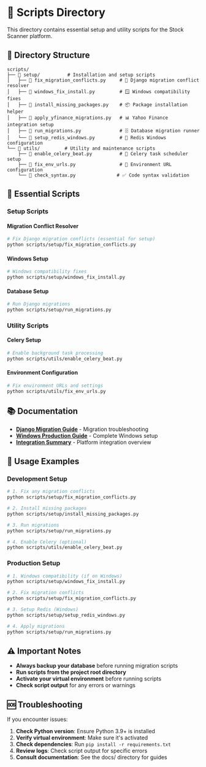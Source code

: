 # 🔧 Scripts Directory

This directory contains essential setup and utility scripts for the Stock Scanner platform.

## 📁 Directory Structure

```
scripts/
├── 📁 setup/          # Installation and setup scripts
│   ├── 📄 fix_migration_conflicts.py     # 🔧 Django migration conflict resolver
│   ├── 📄 windows_fix_install.py         # 🪟 Windows compatibility fixes
│   ├── 📄 install_missing_packages.py    # 📦 Package installation helper
│   ├── 📄 apply_yfinance_migrations.py   # 📊 Yahoo Finance integration setup
│   ├── 📄 run_migrations.py              # 🗄️ Database migration runner
│   └── 📄 setup_redis_windows.py         # 🔴 Redis Windows configuration
└── 📁 utils/         # Utility and maintenance scripts
    ├── 📄 enable_celery_beat.py          # 🔄 Celery task scheduler setup
    ├── 📄 fix_env_urls.py                # 🔧 Environment URL configuration
    └── 📄 check_syntax.py               # ✅ Code syntax validation
```

## 🚀 Essential Scripts

### Setup Scripts

#### Migration Conflict Resolver
```bash
# Fix Django migration conflicts (essential for setup)
python scripts/setup/fix_migration_conflicts.py
```

#### Windows Setup
```bash
# Windows compatibility fixes
python scripts/setup/windows_fix_install.py
```

#### Database Setup
```bash
# Run Django migrations
python scripts/setup/run_migrations.py
```

### Utility Scripts

#### Celery Setup
```bash
# Enable background task processing
python scripts/utils/enable_celery_beat.py
```

#### Environment Configuration
```bash
# Fix environment URLs and settings
python scripts/utils/fix_env_urls.py
```

## 📚 Documentation

- **[Django Migration Guide](../docs/DJANGO_MIGRATION_GUIDE.md)** - Migration troubleshooting
- **[Windows Production Guide](../docs/WINDOWS_PRODUCTION_DEPLOYMENT_GUIDE.md)** - Complete Windows setup
- **[Integration Summary](../docs/INTEGRATION_SUMMARY.md)** - Platform integration overview

## 🔧 Usage Examples

### Development Setup
```bash
# 1. Fix any migration conflicts
python scripts/setup/fix_migration_conflicts.py

# 2. Install missing packages
python scripts/setup/install_missing_packages.py

# 3. Run migrations
python scripts/setup/run_migrations.py

# 4. Enable Celery (optional)
python scripts/utils/enable_celery_beat.py
```

### Production Setup
```bash
# 1. Windows compatibility (if on Windows)
python scripts/setup/windows_fix_install.py

# 2. Fix migration conflicts
python scripts/setup/fix_migration_conflicts.py

# 3. Setup Redis (Windows)
python scripts/setup/setup_redis_windows.py

# 4. Apply migrations
python scripts/setup/run_migrations.py
```

## ⚠️ Important Notes

- **Always backup your database** before running migration scripts
- **Run scripts from the project root directory**
- **Activate your virtual environment** before running scripts
- **Check script output** for any errors or warnings

## 🆘 Troubleshooting

If you encounter issues:

1. **Check Python version**: Ensure Python 3.9+ is installed
2. **Verify virtual environment**: Make sure it's activated
3. **Check dependencies**: Run `pip install -r requirements.txt`
4. **Review logs**: Check script output for specific errors
5. **Consult documentation**: See the docs/ directory for guides
